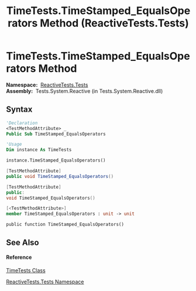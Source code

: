 ﻿---
title: TimeTests.TimeStamped_EqualsOperators Method  (ReactiveTests.Tests)
TOCTitle: TimeStamped_EqualsOperators Method
ms:assetid: M:ReactiveTests.Tests.TimeTests.TimeStamped_EqualsOperators
ms:mtpsurl: https://msdn.microsoft.com/en-us/library/reactivetests.tests.timetests.timestamped_equalsoperators(v=VS.103)
ms:contentKeyID: 36620608
ms.date: 06/28/2011
mtps_version: v=VS.103
f1_keywords:
- ReactiveTests.Tests.TimeTests.TimeStamped_EqualsOperators
dev_langs:
- CSharp
- JScript
- VB
- FSharp
- c++
---

# TimeTests.TimeStamped\_EqualsOperators Method

**Namespace:**  [ReactiveTests.Tests](hh289046\(v=vs.103\).md)  
**Assembly:**  Tests.System.Reactive (in Tests.System.Reactive.dll)

## Syntax

``` vb
'Declaration
<TestMethodAttribute> _
Public Sub TimeStamped_EqualsOperators
```

``` vb
'Usage
Dim instance As TimeTests

instance.TimeStamped_EqualsOperators()
```

``` csharp
[TestMethodAttribute]
public void TimeStamped_EqualsOperators()
```

``` c++
[TestMethodAttribute]
public:
void TimeStamped_EqualsOperators()
```

``` fsharp
[<TestMethodAttribute>]
member TimeStamped_EqualsOperators : unit -> unit 
```

``` jscript
public function TimeStamped_EqualsOperators()
```

## See Also

#### Reference

[TimeTests Class](hh303701\(v=vs.103\).md)

[ReactiveTests.Tests Namespace](hh289046\(v=vs.103\).md)

